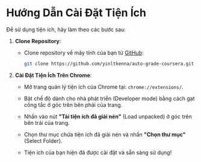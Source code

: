 # Hướng Dẫn Cài Đặt Tiện Ích

Để sử dụng tiện ích, hãy làm theo các bước sau:

1. **Clone Repository**:
   - Clone repository về máy tính của bạn từ [GitHub](https://github.com/yinltkenna/auto-grade-coursera.git):
     ```bash
     git clone https://github.com/yinltkenna/auto-grade-coursera.git
     ```

2. **Cài Đặt Tiện Ích Trên Chrome**:
   - Mở trang quản lý tiện ích của Chrome tại: `chrome://extensions/`.
   - Bật chế độ dành cho nhà phát triển (Developer mode) bằng cách gạt công tắc ở góc trên bên phải của trang.

   - Nhấn vào nút **"Tải tiện ích đã giải nén"** (Load unpacked) ở góc trên bên trái của trang.

   - Chọn thư mục chứa tiện ích đã giải nén và nhấn **"Chọn thư mục"** (Select Folder).

   - Tiện ích của bạn hiện đã được cài đặt và sẵn sàng sử dụng!

